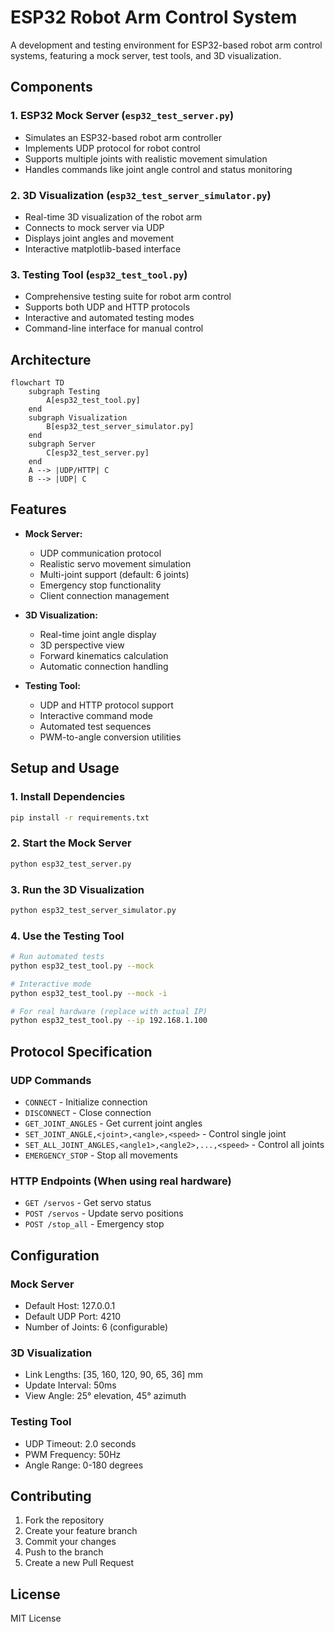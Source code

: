 # ESP32 Robot Arm Control System

A development and testing environment for ESP32-based robot arm control systems, featuring a mock server, test tools, and 3D visualization.

## Components

### 1. ESP32 Mock Server (`esp32_test_server.py`)
- Simulates an ESP32-based robot arm controller
- Implements UDP protocol for robot control
- Supports multiple joints with realistic movement simulation
- Handles commands like joint angle control and status monitoring

### 2. 3D Visualization (`esp32_test_server_simulator.py`)
- Real-time 3D visualization of the robot arm
- Connects to mock server via UDP
- Displays joint angles and movement
- Interactive matplotlib-based interface

### 3. Testing Tool (`esp32_test_tool.py`)
- Comprehensive testing suite for robot arm control
- Supports both UDP and HTTP protocols
- Interactive and automated testing modes
- Command-line interface for manual control

## Architecture

```mermaid
flowchart TD
    subgraph Testing
        A[esp32_test_tool.py]
    end
    subgraph Visualization
        B[esp32_test_server_simulator.py]
    end
    subgraph Server
        C[esp32_test_server.py]
    end
    A --> |UDP/HTTP| C
    B --> |UDP| C
```

## Features

- **Mock Server:**
  - UDP communication protocol
  - Realistic servo movement simulation
  - Multi-joint support (default: 6 joints)
  - Emergency stop functionality
  - Client connection management

- **3D Visualization:**
  - Real-time joint angle display
  - 3D perspective view
  - Forward kinematics calculation
  - Automatic connection handling

- **Testing Tool:**
  - UDP and HTTP protocol support
  - Interactive command mode
  - Automated test sequences
  - PWM-to-angle conversion utilities

## Setup and Usage

### 1. Install Dependencies
```bash
pip install -r requirements.txt
```

### 2. Start the Mock Server
```bash
python esp32_test_server.py
```

### 3. Run the 3D Visualization
```bash
python esp32_test_server_simulator.py
```

### 4. Use the Testing Tool
```bash
# Run automated tests
python esp32_test_tool.py --mock

# Interactive mode
python esp32_test_tool.py --mock -i

# For real hardware (replace with actual IP)
python esp32_test_tool.py --ip 192.168.1.100
```

## Protocol Specification

### UDP Commands
- `CONNECT` - Initialize connection
- `DISCONNECT` - Close connection
- `GET_JOINT_ANGLES` - Get current joint angles
- `SET_JOINT_ANGLE,<joint>,<angle>,<speed>` - Control single joint
- `SET_ALL_JOINT_ANGLES,<angle1>,<angle2>,...,<speed>` - Control all joints
- `EMERGENCY_STOP` - Stop all movements

### HTTP Endpoints (When using real hardware)
- `GET /servos` - Get servo status
- `POST /servos` - Update servo positions
- `POST /stop_all` - Emergency stop

## Configuration

### Mock Server
- Default Host: 127.0.0.1
- Default UDP Port: 4210
- Number of Joints: 6 (configurable)

### 3D Visualization
- Link Lengths: [35, 160, 120, 90, 65, 36] mm
- Update Interval: 50ms
- View Angle: 25° elevation, 45° azimuth

### Testing Tool
- UDP Timeout: 2.0 seconds
- PWM Frequency: 50Hz
- Angle Range: 0-180 degrees

## Contributing

1. Fork the repository
2. Create your feature branch
3. Commit your changes
4. Push to the branch
5. Create a new Pull Request

## License

MIT License